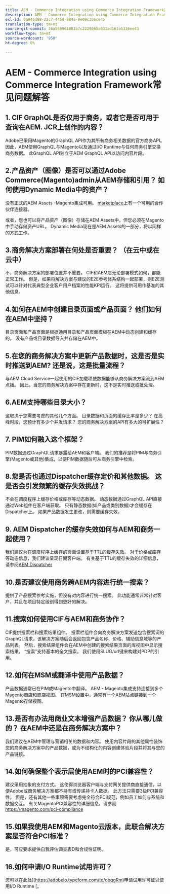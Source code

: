 ```yaml
---
title: AEM - Commerce Integration using Commerce Integration Framework常见问题解答
description: AEM - Commerce Integration using Commerce Integration Framework常见问题解答
exl-id: 0a946d98-22c7-445d-984a-9e09c306ce45
translation-type: tm+mt
source-git-commit: 36a598961081b7c2229065a031ad163a5336ee43
workflow-type: tm+mt
source-wordcount: '950'
ht-degree: 0%

---
```


# AEM - Commerce Integration using Commerce Integration Framework常见问题解答

## 1. CIF GraphQL是否仅用于商务，或者它是否可用于查询在AEM. JCR上创作的内容？

Adobe已采用Magento的GraphQL API作为其所有商务相关数据的官方商务API。 因此，AEM使用GraphQL与Magento以及通过I/O Runtime与任何商务引擎交换商务数据。 此GraphQL API独立于AEM GraphQL API以访问内容片段。

## 2.产品资产（图像）是否可以通过Adobe Commerce(Magento)admin从AEM存储和引用？ 如何使用Dynamic Media中的资产？

没有正式的AEM Assets -Magento集成可用。 [marketplace](https://marketplace.magento.com/bounteous-dam.html)上有一个可用的合作伙伴连接器。

或者，您也可以将产品资产（图像）存储在AEM Assets中，但您必须在Magento中手动存储资产URL。 Dynamic Media现在是AEM Assets的一部分，将以同样的方式工作。

## 3.商务解决方案部署在何处是否重要？ （在云中或在云中）

不，商务解决方案的部署位置并不重要。 CIF和AEM店无论部署模式如何，都能正常工作。 但是，如果将解决方案与建议的E2E参考体系结构一起部署，则E2E测试可以针对代表典型企业客户用户档案的性能KPI运行。 这将提供可用作基准的其他信息。

## 4.如何在AEM中创建目录页面或产品页面？ 他们如何在AEM中坚持？

目录页面和产品页面是根据通用目录和产品页面模板在AEM中动态创建和缓存的。 没有产品或目录数据导入并存储在AEM中。

## 5.在您的商务解决方案中更新产品数据时，这是否是实时推送到AEM? 还是说，这是批量流程？

与AEM Cloud Service一起使用的CIF加载项使数据能够从商务解决方案流到AEM点播。 因此，当您的商务解决方案中存在更新时，这不是实时推送或批处理。

## 6.AEM支持哪些目录大小？

这取决于您需要考虑的其他几个方面。 目录数据和页面的缓存比率是多少？ 在高峰时段，您预计有多少个并发请求？ 您的商务解决方案的API有多大的可扩展性？

## 7. PIM如何融入这个框架？

PIM数据通过GraphQL请求暴露给AEM和客户端。 我们的推荐是将PIM与商务引擎(Magento或其他)集成，以便PIM数据随后可从商务引擎中检索。

## 8.您是否也通过Dispatcher缓存定价和其他数据。 这是否会引发频繁的缓存失效挑战？

不会在调度程序上缓存价格或库存等动态数据。 动态数据通过GraphQL API直接通过Web组件在客户端获取。 只有静态数据(如产品或类别数据)才会缓存在Dispatcher上。 如果产品数据发生更改，则需要缓存失效。

## 9. AEM Dispatcher的缓存失效如何与AEM和商务一起使用？

我们建议为在调度程序上缓存的页面设置基于TTL的缓存失效。 对于价格或库存等动态信息，我们建议呈现日期客户端。 有关基于TTL的缓存失效的详细信息，请参阅[AEM Dispatcher](https://helpx.adobe.com/experience-manager/kb/optimizing-the-dispatcher-cache.html)

## 10.是否建议使用商务跨AEM内容进行统一搜索？

提供了产品搜索参考实施，但没有对内容进行统一搜索。 此功能通常非常针对客户，并且在项目特定级别得到更好的解决。

## 11.搜索如何使用CIF与AEM和商务协作？

CIF提供搜索栏和搜索结果组件。 搜索栏组件会向商务解决方案发送包含搜索词的GraphQL请求，该解决方案随后会返回包含产品名称、价格、辅助信息域等的产品列表。 然后，搜索结果组件会在AEM中创建的搜索结果页面的库视图中显示搜索结果。 “搜索”支持基本的全文搜索。 我们使用SLUG/url键来构建对PDP的引用。

## 12.如何在MSM或翻译中使用产品数据？

产品数据通常已在PIM或Magento中翻译。 AEM - Magento集成支持连接到多个Magento商店和商店视图。 在MSM设置中，通常有一个AEM站点链接到一个Magento存储视图。

## 13.是否有办法用商业文本增强产品数据？ 你从哪儿做的？ 在AEM中还是在商务解决方案中？

我们建议在AEM中管理与营销相关的数据和内容。 使用内容片段的其他属性装饰您的商务解决方案中的产品数据，或为不结构化的内容创建体验片段并将其与您的产品链接。

## 14.如何确保整个表示层使用AEM时的PCI兼容性？

建议采用抽象的支付方式。 这使得浏览器客户端与支付网关提供商直接通信，以便Adobe或商务解决方案都不持有或传递持卡人数据。 此方法只需要3级PCI兼容性。 但是，还有其他一些事项需要考虑完全符合PCI规范，例如员工如何与系统和数据交互。 有关MagentoPCI兼容性的详细信息，请参阅<https://magento.com/pci-compliance>

## 15.如果我使用AEM和Magento云版本，此联合解决方案是否符合PCI标准？

是，可应要求提供自我评估调查表D和合规性证明。

## 16.如何申请I/O Runtime试用许可？

您可以在此处](https://adobeio.typeform.com/to/obqgRm)申请试用许可证以使用I/O Runtime [。
